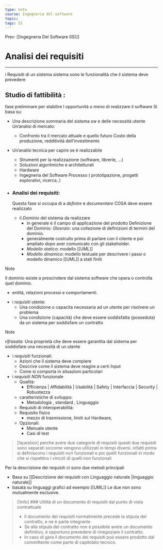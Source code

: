 ```yaml
---
type: nota
course: Ingegneria del software
topic: 
tags: IS
---
```


Prev: [[Ingegneria Del Software (IS)]]

# Analisi dei requisiti
---
i Requisiti di un sistema sistema sono le funzionalità che il sistema deve prevedere 


## Studio di fattibilità :
fase preliminare per stabilire l opportunità o meno di realizzare il software 
 Si basa su:
 - Una descrizione sommaria del sistema sw e delle necessità utente Un’analisi di mercato: 
	 - Confronto tra il mercato attuale e quello futuro Costo della produzione, redditività dell’investimento 
 - Un’analisi tecnica per capire se è realizzabile 
	 - Strumenti per la realizzazione (software, librerie, ...)
	 - Soluzioni algoritmiche e architetturali 
	 - Hardware 
	 - Ingegneria del Software Processo ( prototipazione, progetti esplorativi, ricerca..)

- ### Analisi dei requisiti: 
	Questa fase si occupa di a _definire_ e _documentare_ COSA deve essere realizzato 
	- il _Dominio_ del sistema da realizzare 
		- in generale è il campo di applicazione del prodotto 
		Definizione del Dominio:
		 _Glosraio_: una collezione di definizioni di termini del dominio. 
		- generalmente costruito prima di parlare con il cliente e poi ampliato dopo aver comunicato con gli stakeholder.
		- *Modello statico*:  modello [[UML]] 
		- *Modello dinamico*: modello testuale per descrivere i passi o modello dinamico [[UML]] a stati finiti
>[!note]
>Il dominio esiste a prescindere dal sistema software  che opera o controlla quel dominio. 
>	- entità, relazioni processi e comportamenti.
		 
- i _requisiti_ utente: 
	- Una condizione o capacita necessaria ad un utente per risolvere un problema
	- Una condizione (capacità) che deve essere soddisfatta (posseduta) da un sistema per soddisfare un contratto
>[!note]
>_rifrasata_:
>Una proprietà che deve essere garantita dal sistema per soddisfare una necessità di un utente 
- i _requisiti_ funzionali:
	- Azioni che il sistema deve compiere
	- Descrive come il sistema deve reagire a certi Input
	- Come si comporta in situazioni particolari 
- i _requisiti NON_ funzionale 
	- Qualità:
		- Efficienza  | Affidabilità | Usabilità | Safety |  Interfaccia | Security | Robustezza 
	- caratteristiche di sviluppo:
		- Metodologia , standard , Linguaggio
	- Requisiti di interoperabilità: 
	- Requisito fisico
		- mezzo di trasmissione, limiti sul Hardware, 
	- Opzionali:
		- Manuale utente
		- Casi di test
> [!question] perche avere due categorie di requisiti 
> questi due requisiti sono separati siccome vengono utilizzati in tempi diversi. infatti prima si definiscono i requisiti non funzionali e poi quelli funzionali in modo che si rispettino i vincoli di quelli non funzionali 


Per la descrizione dei requisiti ci sono due metodi principali
- Basa su  [[Descrizione dei requisiti con Linguaggio naturale |linguaggio naturale]]
- basata su linguaggi grafici ad esempio  [[UML]]
Le due non sono mutualmente esclusive.


>[!info] ### Utilità di un documento di requisiti dal punto di vista contrattuale
>- Il documento dei requisiti normalmente precede la stipula del contratto, e ne è parte integrante
>- Se alla stipula del contratto non è possibile avere un documento definitivo, è opportuno prevedere di rinegoziare il contratto.
>- In caso di gara il documento dei requisiti può essere prodotto dal committente come parte di capitolato tecnico.
>